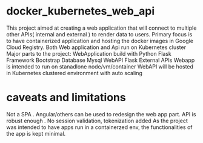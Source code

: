 # docker_kubernetes_web_api
This project aimed at creating a web application that will connect to multiple other APIs( internal and external ) to render data to users.
Primary focus is to have containerized application and hosting the docker images in Google Cloud Registry. 
Both Web application and Api run on Kubernetes cluster 
Major parts to the project:
WebApplication build with Python Flask Framework Bootstrap
Database Mysql
WebAPI  Flask
External APIs
Webapp is intended to run on stanadlone node/vm/container
WebAPI will be hosted in Kubernetes clustered environment with auto scaling

# caveats and limitations
Not a SPA  . Angular/others can be used to redesign the web app part.
API is robust enough . No session validation, tokenization added
As the project was intended to have apps run in a containerzed env, the functionalities of the app is kept minimal.

